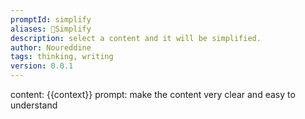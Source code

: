 ```yaml
---
promptId: simplify
aliases: 👼Simplify
description: select a content and it will be simplified.
author: Noureddine
tags: thinking, writing
version: 0.0.1
---
```

content: 
{{context}}
prompt:
make the content very clear and easy to understand